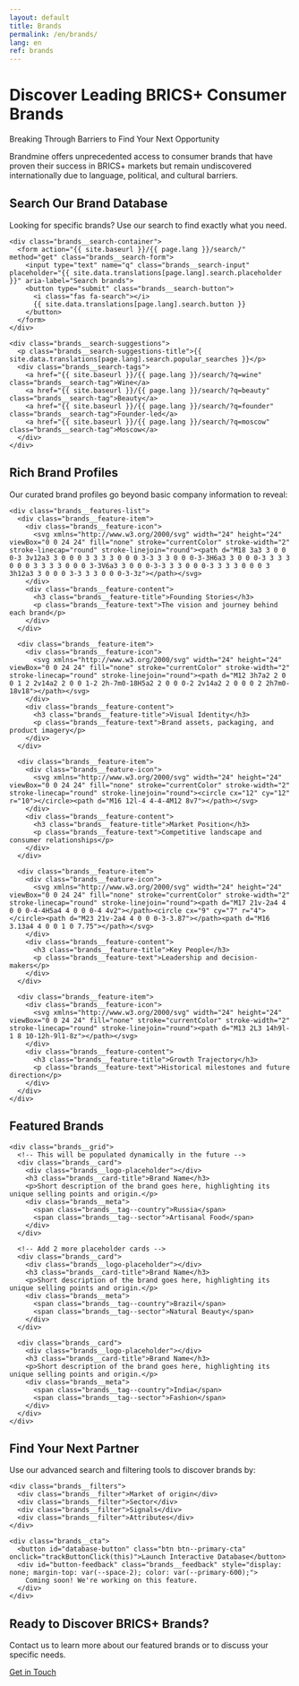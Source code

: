 ```yaml
---
layout: default
title: Brands
permalink: /en/brands/
lang: en
ref: brands
---
```


<!-- Hero Panel -->
<div class="panel panel--hero">
  <div class="panel__content">
    <h1 class="panel__heading-primary brands__title">Discover Leading BRICS+ Consumer Brands</h1>
    <p class="panel__subtitle">Breaking Through Barriers to Find Your Next Opportunity</p>
  </div>
</div>

<!-- Introduction Panel -->
<div class="panel panel--light">
  <div class="panel__content">
    <p class="panel__lead-text">Brandmine offers unprecedented access to consumer brands that have proven their success in BRICS+ markets but remain undiscovered internationally due to language, political, and cultural barriers.</p>
  </div>
</div>


<!-- Search Panel - NEW -->
<div class="panel panel--primary-soft">
  <div class="panel__content">
    <h2 class="panel__heading-secondary">Search Our Brand Database</h2>
    <p class="panel__lead-text">Looking for specific brands? Use our search to find exactly what you need.</p>
    
    <div class="brands__search-container">
      <form action="{{ site.baseurl }}/{{ page.lang }}/search/" method="get" class="brands__search-form">
        <input type="text" name="q" class="brands__search-input" placeholder="{{ site.data.translations[page.lang].search.placeholder }}" aria-label="Search brands">
        <button type="submit" class="brands__search-button">
          <i class="fas fa-search"></i>
          {{ site.data.translations[page.lang].search.button }}
        </button>
      </form>
    </div>
    
    <div class="brands__search-suggestions">
      <p class="brands__search-suggestions-title">{{ site.data.translations[page.lang].search.popular_searches }}</p>
      <div class="brands__search-tags">
        <a href="{{ site.baseurl }}/{{ page.lang }}/search/?q=wine" class="brands__search-tag">Wine</a>
        <a href="{{ site.baseurl }}/{{ page.lang }}/search/?q=beauty" class="brands__search-tag">Beauty</a>
        <a href="{{ site.baseurl }}/{{ page.lang }}/search/?q=founder" class="brands__search-tag">Founder-led</a>
        <a href="{{ site.baseurl }}/{{ page.lang }}/search/?q=moscow" class="brands__search-tag">Moscow</a>
      </div>
    </div>
  </div>
</div>


<!-- Brand Profiles Panel -->
<div class="panel panel--primary-soft">
  <div class="panel__content">
    <h2 class="panel__heading-secondary">Rich Brand Profiles</h2>
    <p class="panel__lead-text">Our curated brand profiles go beyond basic company information to reveal:</p>
    
    <div class="brands__features-list">
      <div class="brands__feature-item">
        <div class="brands__feature-icon">
          <svg xmlns="http://www.w3.org/2000/svg" width="24" height="24" viewBox="0 0 24 24" fill="none" stroke="currentColor" stroke-width="2" stroke-linecap="round" stroke-linejoin="round"><path d="M18 3a3 3 0 0 0-3 3v12a3 3 0 0 0 3 3 3 3 0 0 0 3-3 3 3 0 0 0-3-3H6a3 3 0 0 0-3 3 3 3 0 0 0 3 3 3 3 0 0 0 3-3V6a3 3 0 0 0-3-3 3 3 0 0 0-3 3 3 3 0 0 0 3 3h12a3 3 0 0 0 3-3 3 3 0 0 0-3-3z"></path></svg>
        </div>
        <div class="brands__feature-content">
          <h3 class="brands__feature-title">Founding Stories</h3>
          <p class="brands__feature-text">The vision and journey behind each brand</p>
        </div>
      </div>
      
      <div class="brands__feature-item">
        <div class="brands__feature-icon">
          <svg xmlns="http://www.w3.org/2000/svg" width="24" height="24" viewBox="0 0 24 24" fill="none" stroke="currentColor" stroke-width="2" stroke-linecap="round" stroke-linejoin="round"><path d="M12 3h7a2 2 0 0 1 2 2v14a2 2 0 0 1-2 2h-7m0-18H5a2 2 0 0 0-2 2v14a2 2 0 0 0 2 2h7m0-18v18"></path></svg>
        </div>
        <div class="brands__feature-content">
          <h3 class="brands__feature-title">Visual Identity</h3>
          <p class="brands__feature-text">Brand assets, packaging, and product imagery</p>
        </div>
      </div>
      
      <div class="brands__feature-item">
        <div class="brands__feature-icon">
          <svg xmlns="http://www.w3.org/2000/svg" width="24" height="24" viewBox="0 0 24 24" fill="none" stroke="currentColor" stroke-width="2" stroke-linecap="round" stroke-linejoin="round"><circle cx="12" cy="12" r="10"></circle><path d="M16 12l-4 4-4-4M12 8v7"></path></svg>
        </div>
        <div class="brands__feature-content">
          <h3 class="brands__feature-title">Market Position</h3>
          <p class="brands__feature-text">Competitive landscape and consumer relationships</p>
        </div>
      </div>
      
      <div class="brands__feature-item">
        <div class="brands__feature-icon">
          <svg xmlns="http://www.w3.org/2000/svg" width="24" height="24" viewBox="0 0 24 24" fill="none" stroke="currentColor" stroke-width="2" stroke-linecap="round" stroke-linejoin="round"><path d="M17 21v-2a4 4 0 0 0-4-4H5a4 4 0 0 0-4 4v2"></path><circle cx="9" cy="7" r="4"></circle><path d="M23 21v-2a4 4 0 0 0-3-3.87"></path><path d="M16 3.13a4 4 0 0 1 0 7.75"></path></svg>
        </div>
        <div class="brands__feature-content">
          <h3 class="brands__feature-title">Key People</h3>
          <p class="brands__feature-text">Leadership and decision-makers</p>
        </div>
      </div>
      
      <div class="brands__feature-item">
        <div class="brands__feature-icon">
          <svg xmlns="http://www.w3.org/2000/svg" width="24" height="24" viewBox="0 0 24 24" fill="none" stroke="currentColor" stroke-width="2" stroke-linecap="round" stroke-linejoin="round"><path d="M13 2L3 14h9l-1 8 10-12h-9l1-8z"></path></svg>
        </div>
        <div class="brands__feature-content">
          <h3 class="brands__feature-title">Growth Trajectory</h3>
          <p class="brands__feature-text">Historical milestones and future direction</p>
        </div>
      </div>
    </div>
  </div>
</div>


<!-- Featured Brands Panel -->
<div class="panel panel--light">
  <div class="panel__content">
    <h2 class="panel__heading-secondary">Featured Brands</h2>
    
    <div class="brands__grid">
      <!-- This will be populated dynamically in the future -->
      <div class="brands__card">
        <div class="brands__logo-placeholder"></div>
        <h3 class="brands__card-title">Brand Name</h3>
        <p>Short description of the brand goes here, highlighting its unique selling points and origin.</p>
        <div class="brands__meta">
          <span class="brands__tag--country">Russia</span>
          <span class="brands__tag--sector">Artisanal Food</span>
        </div>
      </div>
      
      <!-- Add 2 more placeholder cards -->
      <div class="brands__card">
        <div class="brands__logo-placeholder"></div>
        <h3 class="brands__card-title">Brand Name</h3>
        <p>Short description of the brand goes here, highlighting its unique selling points and origin.</p>
        <div class="brands__meta">
          <span class="brands__tag--country">Brazil</span>
          <span class="brands__tag--sector">Natural Beauty</span>
        </div>
      </div>
      
      <div class="brands__card">
        <div class="brands__logo-placeholder"></div>
        <h3 class="brands__card-title">Brand Name</h3>
        <p>Short description of the brand goes here, highlighting its unique selling points and origin.</p>
        <div class="brands__meta">
          <span class="brands__tag--country">India</span>
          <span class="brands__tag--sector">Fashion</span>
        </div>
      </div>
    </div>
  </div>
</div>

<!-- Find Your Partner Panel -->
<div class="panel panel--accent-soft">
  <div class="panel__content">
    <h2 class="panel__heading-secondary">Find Your Next Partner</h2>
    <p class="panel__lead-text">Use our advanced search and filtering tools to discover brands by:</p>
    
    <div class="brands__filters">
      <div class="brands__filter">Market of origin</div>
      <div class="brands__filter">Sector</div>
      <div class="brands__filter">Signals</div>
      <div class="brands__filter">Attributes</div>
    </div>
    
    <div class="brands__cta">
      <button id="database-button" class="btn btn--primary-cta" onclick="trackButtonClick(this)">Launch Interactive Database</button>
      <div id="button-feedback" class="brands__feedback" style="display: none; margin-top: var(--space-2); color: var(--primary-600);">
        Coming soon! We're working on this feature.
      </div>
    </div>
  </div>
</div>

<!-- Contact CTA Panel -->
<div class="panel panel--cta">
  <div class="panel__content panel--centered">
    <h2 class="panel__heading-secondary">Ready to Discover BRICS+ Brands?</h2>
    <p class="panel__lead-text">Contact us to learn more about our featured brands or to discuss your specific needs.</p>
    <div class="cta-buttons">
      <a href="{{ site.baseurl }}/{{ page.lang }}/about/#contact" class="btn btn--secondary-cta">Get in Touch</a>
    </div>
  </div>
</div>

<script>
  function trackButtonClick(button) {
    console.log('Database button clicked');
    
    // Show feedback message
    const feedback = document.getElementById('button-feedback');
    feedback.style.display = 'block';
    
    // Hide the message after 10 seconds
    setTimeout(() => {
      feedback.style.display = 'none';
    }, 10000);
  }
</script>
